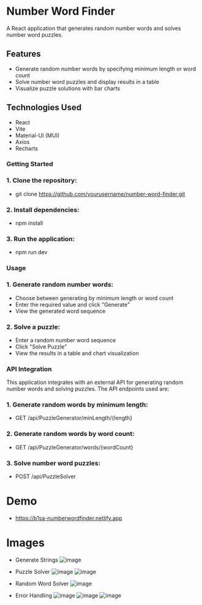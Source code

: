 # Number Word Finder

A React application that generates random number words and solves number word puzzles.

## Features

* Generate random number words by specifying minimum length or word count
* Solve number word puzzles and display results in a table
* Visualize puzzle solutions with bar charts

## Technologies Used
* React
* Vite
* Material-UI (MUI)
* Axios
* Recharts

### Getting Started
### 1.  Clone the repository:
* git clone https://github.com/yourusername/number-word-finder.git

### 2. Install dependencies:
* npm install

### 3. Run the application:
* npm run dev

### Usage

### 1. Generate random number words:
* Choose between generating by minimum length or word count
* Enter the required value and click "Generate"
* View the generated word sequence

### 2. Solve a puzzle:
* Enter a random number word sequence
* Click "Solve Puzzle"
* View the results in a table and chart visualization

### API Integration

This application integrates with an external API for generating random number words and solving puzzles. The API endpoints used are:

### 1. Generate random words by minimum length:
* GET /api/PuzzleGenerator/minLength/{length}
### 2. Generate random words by word count:
* GET /api/PuzzleGenerator/words/{wordCount}
### 3. Solve number word puzzles:
* POST /api/PuzzleSolver

# Demo
* https://b1sa-numberwordfinder.netlify.app

# Images

* Generate Strings
![image](https://github.com/user-attachments/assets/40957f98-7439-4055-ae45-70c4f63526e4)

* Puzzle Solver
![image](https://github.com/user-attachments/assets/075cbb7b-5ae1-461c-86f6-ad9ae14ab857)
![image](https://github.com/user-attachments/assets/2b072de1-861e-4dab-ab94-599f80de31de)

* Random Word Solver
![image](https://github.com/user-attachments/assets/3dba5da2-11db-4f3b-9ef9-1bd9ee5ce634)

* Error Handling
![image](https://github.com/user-attachments/assets/d4ef6631-060c-4f65-80d3-ca85a2230cba)
![image](https://github.com/user-attachments/assets/ab4ea5bd-8811-481c-a82b-3418e010084c)
![image](https://github.com/user-attachments/assets/00880ef5-659d-4ee8-9b34-f1d203e5106c)

